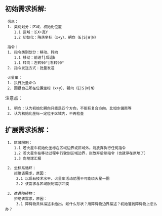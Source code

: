 
 ## 初始需求拆解:
 
     信息：
     1. 类别划分：区域、初始化位置
        1.1 区域：长X+宽Y
        1.2 初始化：降落坐标（x+y）、朝向（E|S|W|N）
    
     指令：
     1. 指令类别划分：移动、转向
        1.1 移动：前进f|后退b
        1.1 转向：左转90°|右转90°
     2. 指令发送方式：批量发送
    
     火星车：
     1. 执行批量命令
     2. 回报自己所在位置坐标（x+y）、朝向（E|S|W|N）



注意点：
    
     1. 朝向：认为初始化朝向只能是四个方向，不能有复合方向，比如东偏南等
     2. 认为初始化坐标一定位于区域内，不再检查
 
 
 ## 扩展需求拆解：
 
     1. 区域限制：
        1.1 若火星车初始化坐标在区域边界或区域外，则放弃执行任何指令
        1.2 若火星车在移动过程中行驶到区域边界，则放弃后续指令（也就停在原地了）
        1.3 向地球汇报
    
     2. 坐标系循环：
        拒绝该需求，原因：
         2.1 以现有技术水平，火星车活动范围不可能绕火星一圈
         2.2 该需求与区域限制需求冲突
        
     3. 遭遇障碍物：
        拒绝该需求，原因：
         3.1 障碍物具体描述未给出，如什么形状？用障碍物边界描述？初始落到障碍物上怎么办？
        
